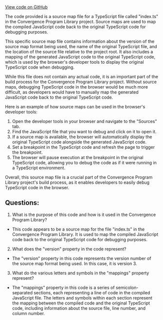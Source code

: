 [View code on GitHub](https://github.com/convergence-rfq/convergence-program-library/risk-engine/js/generated/accounts/index.js.map)

The code provided is a source map file for a TypeScript file called "index.ts" in the Convergence Program Library project. Source maps are used to map the compiled JavaScript code back to the original TypeScript code for debugging purposes. 

This specific source map file contains information about the version of the source map format being used, the name of the original TypeScript file, and the location of the source file relative to the project root. It also includes a mapping of the generated JavaScript code to the original TypeScript code, which is used by the browser's developer tools to display the original TypeScript code when debugging.

While this file does not contain any actual code, it is an important part of the build process for the Convergence Program Library project. Without source maps, debugging TypeScript code in the browser would be much more difficult, as developers would have to manually map the generated JavaScript code back to the original TypeScript code. 

Here is an example of how source maps can be used in the browser's developer tools:

1. Open the developer tools in your browser and navigate to the "Sources" tab.
2. Find the JavaScript file that you want to debug and click on it to open it.
3. If a source map is available, the browser will automatically display the original TypeScript code alongside the generated JavaScript code.
4. Set a breakpoint in the TypeScript code and refresh the page to trigger the breakpoint.
5. The browser will pause execution at the breakpoint in the original TypeScript code, allowing you to debug the code as if it were running in a TypeScript environment.

Overall, this source map file is a crucial part of the Convergence Program Library project's build process, as it enables developers to easily debug TypeScript code in the browser.
## Questions: 
 1. What is the purpose of this code and how is it used in the Convergence Program Library?
- This code appears to be a source map for the file "index.ts" in the Convergence Program Library. It is used to map the compiled JavaScript code back to the original TypeScript code for debugging purposes.

2. What does the "version" property in the code represent?
- The "version" property in this code represents the version number of the source map format being used. In this case, it is version 3.

3. What do the various letters and symbols in the "mappings" property represent?
- The "mappings" property in this code is a series of semicolon-separated sections, each representing a line of code in the compiled JavaScript file. The letters and symbols within each section represent the mapping between the compiled code and the original TypeScript code, including information about the source file, line number, and column number.